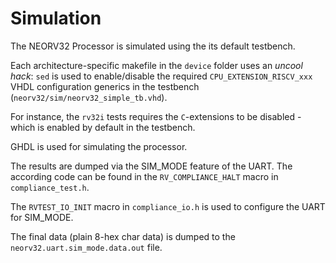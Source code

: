 # Simulation

The NEORV32 Processor is simulated using the its default testbench.

Each architecture-specific makefile in the `device` folder uses an _uncool hack_: `sed` is used to
enable/disable the required `CPU_EXTENSION_RISCV_xxx` VHDL configuration generics in the testbench (`neorv32/sim/neorv32_simple_tb.vhd`).

For instance, the `rv32i` tests requires the `C`-extensions to be disabled - which is enabled by default in the testbench.

GHDL is used for simulating the processor.

The results are dumped via the SIM_MODE feature of the UART. The according code can be found in the `RV_COMPLIANCE_HALT`
macro in `compliance_test.h`.

The `RVTEST_IO_INIT` macro in `compliance_io.h` is used to configure
the UART for SIM_MODE.

The final data (plain 8-hex char data) is dumped to the `neorv32.uart.sim_mode.data.out` file.
